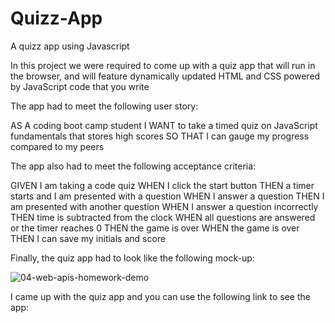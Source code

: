 # Quizz-App
A quizz app using Javascript

In this project we were required to come up with a quiz app that will run in the browser, and will feature dynamically updated HTML and CSS powered by JavaScript code that you write

The app had to meet the following user story:

AS A coding boot camp student
I WANT to take a timed quiz on JavaScript fundamentals that stores high scores
SO THAT I can gauge my progress compared to my peers


The app also had to meet the following acceptance criteria:

GIVEN I am taking a code quiz
WHEN I click the start button
THEN a timer starts and I am presented with a question
WHEN I answer a question
THEN I am presented with another question
WHEN I answer a question incorrectly
THEN time is subtracted from the clock
WHEN all questions are answered or the timer reaches 0
THEN the game is over
WHEN the game is over
THEN I can save my initials and score

Finally, the quiz app had to look like the following mock-up:

![04-web-apis-homework-demo](https://user-images.githubusercontent.com/108309963/186788568-7d47dbaf-a3df-46a0-9926-297ec2ee5405.gif)



I came up with the quiz app and you can use the following link to see the app:

#
